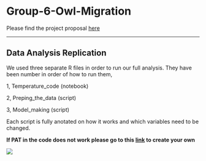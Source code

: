 # Group-6-Owl-Migration

Please find the project proposal [here](https://github.com/BIOL4110/Group-6-Owl-Migration/blob/00500aad629ec5f4a02dfcdf2559981a77b3b2ca/Project%20proposal.pdf)

---

## Data Analysis Replication

We used three separate R files in order to run our full analysis.
They have been number in order of how to run them,

1, Temperature_code (notebook)

2, Preping_the_data (script)

3, Model_making (script)


Each script is fully anotated on how it works and which variables need to be changed.

**If PAT in the code does not work please go to this [link](https://osf.io/settings/tokens/) to create your own**

![](https://media.tenor.com/NHpAk-sqCh8AAAAj/joke-jokes.gif)

